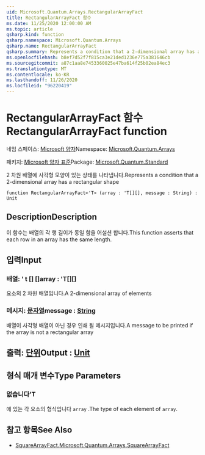 ```yaml
---
uid: Microsoft.Quantum.Arrays.RectangularArrayFact
title: RectangularArrayFact 함수
ms.date: 11/25/2020 12:00:00 AM
ms.topic: article
qsharp.kind: function
qsharp.namespace: Microsoft.Quantum.Arrays
qsharp.name: RectangularArrayFact
qsharp.summary: Represents a condition that a 2-dimensional array has a rectangular shape
ms.openlocfilehash: b8ef7d52f7f815ca3e21ded1236e775a381646cb
ms.sourcegitcommit: a87c1aa8e7453360025e47ba614f25b02ea84ec3
ms.translationtype: MT
ms.contentlocale: ko-KR
ms.lasthandoff: 11/26/2020
ms.locfileid: "96220419"
---
```

# <a name="rectangulararrayfact-function"></a><span data-ttu-id="42fa3-102">RectangularArrayFact 함수</span><span class="sxs-lookup"><span data-stu-id="42fa3-102">RectangularArrayFact function</span></span>

<span data-ttu-id="42fa3-103">네임 스페이스: [Microsoft 양자](xref:Microsoft.Quantum.Arrays)</span><span class="sxs-lookup"><span data-stu-id="42fa3-103">Namespace: [Microsoft.Quantum.Arrays](xref:Microsoft.Quantum.Arrays)</span></span>

<span data-ttu-id="42fa3-104">패키지: [Microsoft 양자 표준](https://nuget.org/packages/Microsoft.Quantum.Standard)</span><span class="sxs-lookup"><span data-stu-id="42fa3-104">Package: [Microsoft.Quantum.Standard](https://nuget.org/packages/Microsoft.Quantum.Standard)</span></span>


<span data-ttu-id="42fa3-105">2 차원 배열에 사각형 모양이 있는 상태를 나타냅니다.</span><span class="sxs-lookup"><span data-stu-id="42fa3-105">Represents a condition that a 2-dimensional array has a rectangular shape</span></span>

```qsharp
function RectangularArrayFact<'T> (array : 'T[][], message : String) : Unit
```


## <a name="description"></a><span data-ttu-id="42fa3-106">Description</span><span class="sxs-lookup"><span data-stu-id="42fa3-106">Description</span></span>

<span data-ttu-id="42fa3-107">이 함수는 배열의 각 행 길이가 동일 함을 어설션 합니다.</span><span class="sxs-lookup"><span data-stu-id="42fa3-107">This function asserts that each row in an array has the same length.</span></span>

## <a name="input"></a><span data-ttu-id="42fa3-108">입력</span><span class="sxs-lookup"><span data-stu-id="42fa3-108">Input</span></span>

### <a name="array--t"></a><span data-ttu-id="42fa3-109">배열: ' t [] []</span><span class="sxs-lookup"><span data-stu-id="42fa3-109">array : 'T[][]</span></span>

<span data-ttu-id="42fa3-110">요소의 2 차원 배열입니다.</span><span class="sxs-lookup"><span data-stu-id="42fa3-110">A 2-dimensional array of elements</span></span>


### <a name="message--string"></a><span data-ttu-id="42fa3-111">메시지: [문자열](xref:microsoft.quantum.lang-ref.string)</span><span class="sxs-lookup"><span data-stu-id="42fa3-111">message : [String](xref:microsoft.quantum.lang-ref.string)</span></span>

<span data-ttu-id="42fa3-112">배열이 사각형 배열이 아닌 경우 인쇄 될 메시지입니다.</span><span class="sxs-lookup"><span data-stu-id="42fa3-112">A message to be printed if the array is not a rectangular array</span></span>



## <a name="output--unit"></a><span data-ttu-id="42fa3-113">출력: [단위](xref:microsoft.quantum.lang-ref.unit)</span><span class="sxs-lookup"><span data-stu-id="42fa3-113">Output : [Unit](xref:microsoft.quantum.lang-ref.unit)</span></span>



## <a name="type-parameters"></a><span data-ttu-id="42fa3-114">형식 매개 변수</span><span class="sxs-lookup"><span data-stu-id="42fa3-114">Type Parameters</span></span>

### <a name="t"></a><span data-ttu-id="42fa3-115">없습니다</span><span class="sxs-lookup"><span data-stu-id="42fa3-115">'T</span></span>

<span data-ttu-id="42fa3-116">에 있는 각 요소의 형식입니다 `array` .</span><span class="sxs-lookup"><span data-stu-id="42fa3-116">The type of each element of `array`.</span></span>

## <a name="see-also"></a><span data-ttu-id="42fa3-117">참고 항목</span><span class="sxs-lookup"><span data-stu-id="42fa3-117">See Also</span></span>

- [<span data-ttu-id="42fa3-118">SquareArrayFact.</span><span class="sxs-lookup"><span data-stu-id="42fa3-118">Microsoft.Quantum.Arrays.SquareArrayFact</span></span>](xref:Microsoft.Quantum.Arrays.SquareArrayFact)